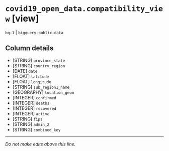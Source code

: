 # `covid19_open_data.compatibility_view` [view]
`bq-1` | `bigquery-public-data`

## Column details
* [STRING]    `province_state`
* [STRING]    `country_region`
* [DATE]      `date`
* [FLOAT]     `latitude`
* [FLOAT]     `longitude`
* [STRING]    `sub_region1_name`
* [GEOGRAPHY] `location_geom`
* [INTEGER]   `confirmed`
* [INTEGER]   `deaths`
* [INTEGER]   `recovered`
* [INTEGER]   `active`
* [STRING]    `fips`
* [STRING]    `admin_2`
* [STRING]    `combined_key`

-------------------------------------------------------------------------------
*Do not make edits above this line.*
